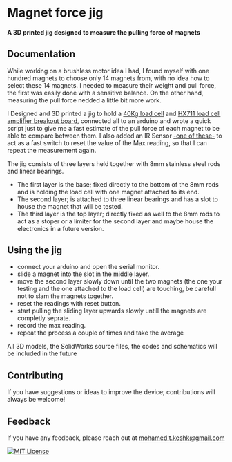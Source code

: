 # Magnet force jig
#### A 3D printed jig designed to measure the pulling force of magnets
## Documentation

While working on a brushless motor idea I had, I found myself with one hundred magnets to choose only 14 magnets from, with no idea how to select these 14 magnets.
I needed to measure their weight and pull force, the first was easily done with a sensitive balance. On the other hand, measuring the pull force nedded a little bit more work.

I Designed and 3D printed a jig to hold a [40Kg load cell](https://amzn.to/3r4BYKk) and [HX711 load cell amplifier breakout board](https://amzn.to/3r4BYKk), connected all to an arduino and wrote a quick script just to give me a fast estimate of the pull force of each magnet to be able to compare between them.
I also added an IR Sensor [-one of these-](https://amzn.to/3Xl7S1v) to act as a fast switch to reset the value of the Max reading, so that I can repeat the measurement again.

The jig consists of three layers held together with 8mm stainless steel rods and linear bearings.
- The first layer is the base; fixed directly to the bottom of the 8mm rods and is holding the load cell with one magnet attached to its end.
- The second layer; is attached to three linear bearings and has a slot to house the magnet that will be tested.
- The third layer is the top layer; directly fixed as well to the 8mm rods to act as a stoper or a limiter for the second layer and maybe house the electronics in a future version.

## Using the jig
- connect your arduino and open the serial monitor.
- slide a magnet into the slot in the middle layer.
- move the second layer slowly down until the two magnets (the one your testing and the one attached to the load cell) are touching, be carefull not to slam the magnets together.
- reset the readings with reset button.
- start pulling the sliding layer upwards slowly untill the magnets are completly seprate.
- record the max reading.
- repeat the process a couple of times and take the average

All 3D models, the SolidWorks source files, the codes and schematics will be included in the future
## Contributing
If you have suggestions or ideas to improve the device; contributions will always be welcome! 
## Feedback

If you have any feedback, please reach out at mohamed.t.keshk@gmail.com

[![MIT License](https://img.shields.io/badge/License-MIT-green.svg)](https://choosealicense.com/licenses/mit/)
